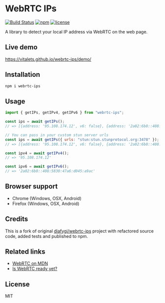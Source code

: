 # WebRTC IPs

[![Build Status](https://travis-ci.org/vitalets/webrtc-ips.svg?branch=master)](https://travis-ci.org/vitalets/webrtc-ips)
[![npm](https://img.shields.io/npm/v/webrtc-ips.svg)](https://www.npmjs.com/package/webrtc-ips)
[![license](https://img.shields.io/npm/l/webrtc-ips.svg)](https://www.npmjs.com/package/webrtc-ips)

A library to detect your local IP address via WebRTC on the web page.

## Live demo

https://vitalets.github.io/webrtc-ips/demo/

## Installation

```bash
npm i webrtc-ips
```

## Usage

```js
import { getIPs, getIPv4, getIPv6 } from "webrtc-ips";

const ips = await getIPs();
// => [{address: '95.108.174.12', v6: false}, {address: '2a02:6b8::408:5830:47a6:d045:a9ac', v6: true}]

// You can pass in your custom stun server urls
const ips = await getIPs({ urls: "stun:stun.stunprotocol.org:3478" });
// => [{address: '95.108.174.12', v6: false}, {address: '2a02:6b8::408:5830:47a6:d045:a9ac', v6: true}]

const ipv4 = await getIPv4();
// => '95.108.174.12'

const ipv6 = await getIPv6();
// => '2a02:6b8::408:5830:47a6:d045:a9ac'
```

## Browser support

-   Chrome (Windows, OSX, Android)
-   Firefox (Windows, OSX, Android)

## Credits

This is a fork of original [diafygi/webrtc-ips](https://github.com/diafygi/webrtc-ips) project
with refactored source code, added tests and published to npm.

## Related links

-   [WebRTC on MDN](https://developer.mozilla.org/en-US/docs/Web/API/WebRTC_API)
-   [Is WebRTC ready yet?](http://iswebrtcreadyyet.com)

## License

MIT
